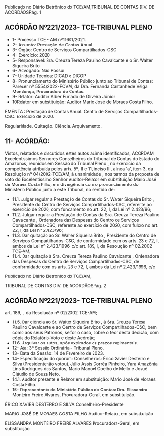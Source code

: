 Publicado  no  Diário  Eletrônico do TCE/AM,TRIBUNAL DE CONTAS DIV. DE ACÓRDÃOSPág. 1

## ACÓRDÃO Nº221/2023- TCE-TRIBUNAL PLENO

- 1- Processo TCE - AM nº11601/2021.
- 2- Assunto: Prestação de Contas Anual
- 3- Órgão: Centro de Serviços Compartilhados-CSC
- 4- Exercício: 2020
- 5- Responsável: Sra. Creuza Tereza Paulino Cavalcante e o Sr. Walter Siqueira Brito
- 6- Advogado: Não Possui
- 7- Unidade Técnica: DICAD e DICOP
- 8- Pronunciamento  do  Ministério  Público  junto  ao  Tribunal  de  Contas: Parecer  nº 5554/2022-FCVM,  da  Dra.  Fernanda  Cantanhede  Veiga  Mendonça,  Procuradora  de Contas.
- 9- Relator: Auditor Alber Furtado de Oliveira Júnior
- 10Relator em substituição: Auditor Mario José de Moraes Costa Filho.

EMENTA :  Prestação  de  Contas  Anual.  Centro  de Serviços Compartilhados-CSC. Exercício de 2020.

Regularidade. Quitação. Ciência. Arquivamento.

## 11-  ACÓRDÃO:

Vistos,  relatados  e  discutidos  estes  autos  acima  identificados, ACORDAM Excelentíssimos Senhores Conselheiros do Tribunal de Contas do Estado do Amazonas, reunidos em Sessão do Tribunal Pleno , no exercício da competência atribuída pelos arts. 5º, II e 11, inciso III, alínea 'a', item 3, da Resolução  nº 04/2002-TCE/AM, à unanimidade , nos termos da proposta de voto do Excelentíssimo Senhor Auditor-Relator em substituição Mario José de Moraes Costa Filho, em divergência com o pronunciamento do Ministério Público junto a este Tribunal, no sentido de:

- 11.1. Julgar regular a  Prestação  de  Contas  do Sr.  Walter  Siqueira  Brito , Presidente  do  Centro  de  Serviços  Compartilhados-CSC,  referente  ao exercício de 2020, com fundamento no art. 22, I, da Lei nº 2.423/96;
- 11.2. Julgar regular a Prestação de Contas da Sra. Creuza Tereza Paulino Cavalcante , Ordenadora das Despesas do Centro de Serviços Compartilhados-CSC, referente ao exercício de 2020, com fulcro no art. 22, I, da Lei nº 2.423/96;
- 11.3. Dar quitação ao Sr.  Walter Siqueira Brito ,  Presidente do Centro de Serviços Compartilhados-CSC, de conformidade com os arts. 23 e 72, I, ambos da Lei nº 2.423/1996, c/c art. 189, I, da Resolução nº 02/2002 TCE-AM;
- 11.4. Dar quitação à Sra. Creuza Tereza Paulino Cavalcante , Ordenadora das Despesas do Centro de Serviços Compartilhados-CSC, de conformidade com os arts. 23 e 72, I, ambos da Lei nº 2.423/1996, c/c

Publicado  no  Diário  Eletrônico do TCE/AM,

TRIBUNAL DE CONTAS DIV. DE ACÓRDÃOSPág. 2

## ACÓRDÃO Nº221/2023- TCE-TRIBUNAL PLENO

art. 189, I, da Resolução nº 02/2002 TCE-AM;

- 11.5. Dar  ciência ao Sr.  Walter  Siqueira  Brito , à Sra.  Creuza  Teresa Paulino  Cavalcante e  ao  Centro  de  Serviços  Compartilhados-CSC, bem  como  aos  seus  Patronos,  se  for  o  caso,  sobre  o  teor  desta decisão, com cópia do Relatório-Voto e deste Acórdão;
- 11.6. Arquivar os autos, após expirados os prazos regimentais.
- 12-  Ata: 3ª Sessão Ordinária - Tribunal Pleno.
- 13-  Data da Sessão: 14 de Fevereiro de 2023.
- 14-  Especificação do quorum: Conselheiros: Érico Xavier Desterro e Silva (Presidentenão votou),  Júlio  Assis  Corrêa  Pinheiro,  Yara  Amazônia  Lins  Rodrigues  dos  Santos, Mario Manoel Coelho de Mello e Josué Cláudio de Souza Neto.
- 14.1. Auditor presente e Relator em substituição: Mario José de Moraes Costa Filho.
- 15-  Representante do Ministério Público de Contas: Dra.  Elissandra  Monteiro  Freire Alvares, Procuradora-Geral, em substituição.

ÉRICO XAVIER DESTERRO E SILVA Conselheiro-Presidente

MARIO JOSÉ DE MORAES COSTA FILHO Auditor-Relator, em substituição

ELISSANDRA MONTEIRO FREIRE ALVARES Procuradora-Geral, em substituição